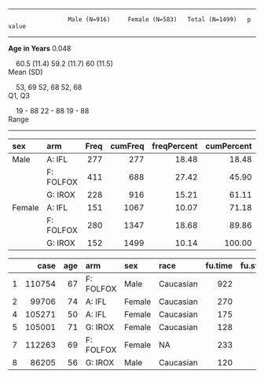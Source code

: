---------------------------------------------------------------------------------------
                     Male (N=916)     Female (N=583)   Total (N=1499)   p value        
------------------- ---------------- ---------------- ---------------- ----------------
**Age in Years**                                                                  0.048

&nbsp;&nbsp;&nbsp;  60.5 (11.4)      59.2 (11.7)      60 (11.5)       
Mean (SD)                                                             

&nbsp;&nbsp;&nbsp;  53, 69           52, 68           52, 68          
Q1, Q3                                                                

&nbsp;&nbsp;&nbsp;  19 - 88          22 - 88          19 - 88         
Range                                                                 

---------------------------------------------------------------------------------------





|sex    |arm       | Freq| cumFreq| freqPercent| cumPercent|
|:------|:---------|----:|-------:|-----------:|----------:|
|Male   |A: IFL    |  277|     277|       18.48|      18.48|
|       |F: FOLFOX |  411|     688|       27.42|      45.90|
|       |G: IROX   |  228|     916|       15.21|      61.11|
|Female |A: IFL    |  151|    1067|       10.07|      71.18|
|       |F: FOLFOX |  280|    1347|       18.68|      89.86|
|       |G: IROX   |  152|    1499|       10.14|     100.00|





|   |   case| age|arm       |sex    |race      | fu.time| fu.stat| ps|  hgb|      bmi| alk.phos| ast| mdquality.s|age.ord |
|:--|------:|---:|:---------|:------|:---------|-------:|-------:|--:|----:|--------:|--------:|---:|-----------:|:-------|
|1  | 110754|  67|F: FOLFOX |Male   |Caucasian |     922|       2|  0| 11.5| 25.09861|      160|  35|          NA|60-69   |
|2  |  99706|  74|A: IFL    |Female |Caucasian |     270|       2|  1| 10.7| 19.49786|      290|  52|           1|70-79   |
|4  | 105271|  50|A: IFL    |Female |Caucasian |     175|       2|  1| 11.1|       NA|      700| 100|           1|40-49   |
|5  | 105001|  71|G: IROX   |Female |Caucasian |     128|       2|  1| 12.6| 29.42922|      771|  68|           1|70-79   |
|7  | 112263|  69|F: FOLFOX |Female |NA        |     233|       2|  0| 13.0| 26.35352|      350|  35|          NA|60-69   |
|8  |  86205|  56|G: IROX   |Male   |Caucasian |     120|       2|  0| 10.2| 19.03673|      569|  27|           1|50-59   |





